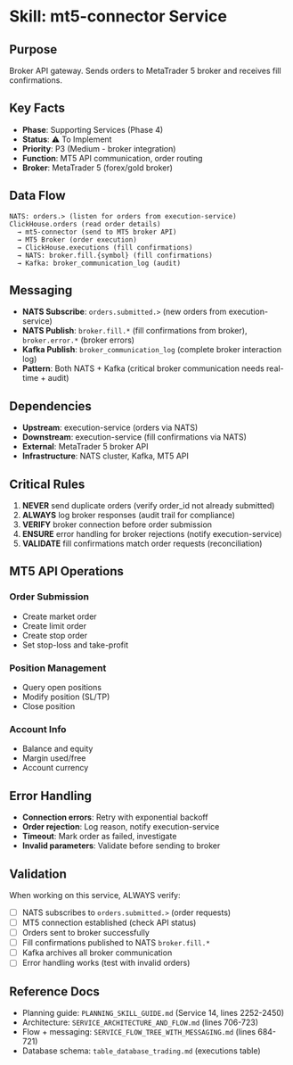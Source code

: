 # Skill: mt5-connector Service

## Purpose
Broker API gateway. Sends orders to MetaTrader 5 broker and receives fill confirmations.

## Key Facts
- **Phase**: Supporting Services (Phase 4)
- **Status**: ⚠️ To Implement
- **Priority**: P3 (Medium - broker integration)
- **Function**: MT5 API communication, order routing
- **Broker**: MetaTrader 5 (forex/gold broker)

## Data Flow
```
NATS: orders.> (listen for orders from execution-service)
ClickHouse.orders (read order details)
  → mt5-connector (send to MT5 broker API)
  → MT5 Broker (order execution)
  → ClickHouse.executions (fill confirmations)
  → NATS: broker.fill.{symbol} (fill confirmations)
  → Kafka: broker_communication_log (audit)
```

## Messaging
- **NATS Subscribe**: `orders.submitted.>` (new orders from execution-service)
- **NATS Publish**: `broker.fill.*` (fill confirmations from broker), `broker.error.*` (broker errors)
- **Kafka Publish**: `broker_communication_log` (complete broker interaction log)
- **Pattern**: Both NATS + Kafka (critical broker communication needs real-time + audit)

## Dependencies
- **Upstream**: execution-service (orders via NATS)
- **Downstream**: execution-service (fill confirmations via NATS)
- **External**: MetaTrader 5 broker API
- **Infrastructure**: NATS cluster, Kafka, MT5 API

## Critical Rules
1. **NEVER** send duplicate orders (verify order_id not already submitted)
2. **ALWAYS** log broker responses (audit trail for compliance)
3. **VERIFY** broker connection before order submission
4. **ENSURE** error handling for broker rejections (notify execution-service)
5. **VALIDATE** fill confirmations match order requests (reconciliation)

## MT5 API Operations
### Order Submission
- Create market order
- Create limit order
- Create stop order
- Set stop-loss and take-profit

### Position Management
- Query open positions
- Modify position (SL/TP)
- Close position

### Account Info
- Balance and equity
- Margin used/free
- Account currency

## Error Handling
- **Connection errors**: Retry with exponential backoff
- **Order rejection**: Log reason, notify execution-service
- **Timeout**: Mark order as failed, investigate
- **Invalid parameters**: Validate before sending to broker

## Validation
When working on this service, ALWAYS verify:
- [ ] NATS subscribes to `orders.submitted.>` (order requests)
- [ ] MT5 connection established (check API status)
- [ ] Orders sent to broker successfully
- [ ] Fill confirmations published to NATS `broker.fill.*`
- [ ] Kafka archives all broker communication
- [ ] Error handling works (test with invalid orders)

## Reference Docs
- Planning guide: `PLANNING_SKILL_GUIDE.md` (Service 14, lines 2252-2450)
- Architecture: `SERVICE_ARCHITECTURE_AND_FLOW.md` (lines 706-723)
- Flow + messaging: `SERVICE_FLOW_TREE_WITH_MESSAGING.md` (lines 684-721)
- Database schema: `table_database_trading.md` (executions table)
